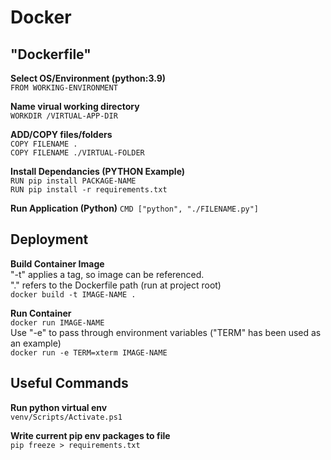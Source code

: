 # Docker

## "Dockerfile"  
**Select OS/Environment (python:3.9)**  
`FROM WORKING-ENVIRONMENT`  

**Name virual working directory**  
`WORKDIR /VIRTUAL-APP-DIR`  

**ADD/COPY files/folders**  
`COPY FILENAME .`  
`COPY FILENAME ./VIRTUAL-FOLDER`  

**Install Dependancies (PYTHON Example)**  
`RUN pip install PACKAGE-NAME`  
`RUN pip install -r requirements.txt`  

**Run Application (Python)**
`CMD ["python", "./FILENAME.py"]`  

## Deployment  
**Build Container Image**  
"-t" applies a tag, so image can be referenced.  
"." refers to the Dockerfile path (run at project root)  
``docker build -t IMAGE-NAME .``  

**Run Container**  
`docker run IMAGE-NAME`  
Use "-e" to pass through environment variables ("TERM" has been used as an example)  
`docker run -e TERM=xterm IMAGE-NAME`  

## Useful Commands  
**Run python virtual env**  
`venv/Scripts/Activate.ps1`  

**Write current pip env packages to file**  
`pip freeze > requirements.txt`  